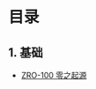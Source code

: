 # 目录

## 1. 基础

* [ZRO-100 零之起源](/zero-up/shou-ye/1ji-ben-jiao-cheng/zro-100-ling-zhi-qi-yuan.md)



